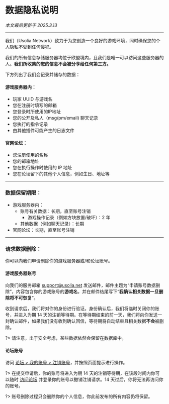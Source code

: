 # 数据隐私说明

*本文最后更新于 2025.3.13*

----------

我们（Usolia Network）致力于为您创造一个良好的游戏环境，同时确保您的个人隐私不受到任何侵犯。

我们的所有信息存储服务器均位于欧盟境内，且我们是唯一可以访问这些服务器的人。**我们所收集的您的信息不会被分享给任何第三方。**

下方列出了我们会记录并储存的数据：

#### 游戏服务器内：

- 玩家 UUID 与游戏名
- 您在注册时填写的邮箱
- 您登录时所使用的IP地址
- 您的公开及私人（msg/pm/email) 聊天记录
- 您执行的指令记录
- 由其他插件可能产生的日志文件

#### 官网论坛：

- 您注册使用的名称
- 您的邮箱地址
- 您在执行操作时使用的 IP 地址
- 您在论坛留下的其他个人信息，例如生日、地址等

----

### 数据保留期限：

- 游戏服务器内：
	- 账号有关数据：长期，直至账号注销
        - 游戏操作记录（例如方块放置/破坏）：2 年
	- 其他数据（例如聊天记录）：长期
- 官网论坛：长期，直至账号注销

----

### 请求数据删除：

你可以向我们申请删除你的游戏服务器或/和论坛账号。

#### 游戏服务器账号

向我们的服务邮箱 support@usolia.net 发送邮件，邮件主题为“申请账号数据删除”，内容包含你的游戏账号的**游戏名**，并在邮件结尾写下“**我确认相关数据一旦删除将不可恢复**”。

收到请求后，我们将对你的身份进行验证。身份确认后，我们将临时关闭你的账号，并进入为期 14 天的注销等待期。在等待期结束的前一天，我们将向你发送一封确认邮件，如果我们没有收到确认回信，等待期将自动结束且相关数据**不会**被删除。

?> 请注意，出于安全考虑，某些数据依然会保留在数据库中。

#### 论坛账号

访问 [论坛 > 我的账号 > 注销账号](https://usolia.net/account/delete)，并按照页面提示进行操作。

?> 在提交申请后，你的账号将进入为期 14 天的注销等待期，在该段时间内你可以随时 [访问论坛](https://usolia.net) 并登录你的账号以撤销注销请求。14 天过后，你将无法再访问你的账号。

?> 账号删除过程只会删除你的个人信息，你此前发布的所有内容仍将保留。
